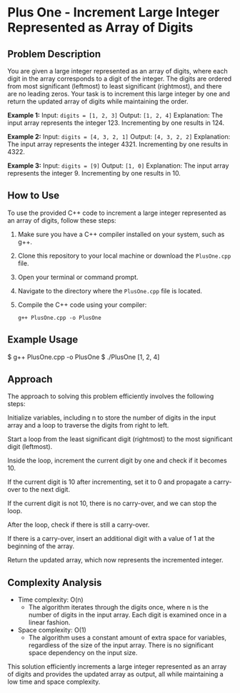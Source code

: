 # Plus One - Increment Large Integer Represented as Array of Digits

## Problem Description

You are given a large integer represented as an array of digits, where each digit in the array corresponds to a digit of the integer. The digits are ordered from most significant (leftmost) to least significant (rightmost), and there are no leading zeros. Your task is to increment this large integer by one and return the updated array of digits while maintaining the order.

**Example 1:**
Input: `digits = [1, 2, 3]`
Output: `[1, 2, 4]`
Explanation: The input array represents the integer 123. Incrementing by one results in 124.

**Example 2:**
Input: `digits = [4, 3, 2, 1]`
Output: `[4, 3, 2, 2]`
Explanation: The input array represents the integer 4321. Incrementing by one results in 4322.

**Example 3:**
Input: `digits = [9]`
Output: `[1, 0]`
Explanation: The input array represents the integer 9. Incrementing by one results in 10.

## How to Use

To use the provided C++ code to increment a large integer represented as an array of digits, follow these steps:

1. Make sure you have a C++ compiler installed on your system, such as g++.

2. Clone this repository to your local machine or download the `PlusOne.cpp` file.

3. Open your terminal or command prompt.

4. Navigate to the directory where the `PlusOne.cpp` file is located.

5. Compile the C++ code using your compiler:
   ```shell
   g++ PlusOne.cpp -o PlusOne
   ```

## Example Usage
$ g++ PlusOne.cpp -o PlusOne
$ ./PlusOne
 [1, 2, 4]

## Approach
The approach to solving this problem efficiently involves the following steps:

Initialize variables, including n to store the number of digits in the input array and a loop to traverse the digits from right to left.

Start a loop from the least significant digit (rightmost) to the most significant digit (leftmost).

Inside the loop, increment the current digit by one and check if it becomes 10.

If the current digit is 10 after incrementing, set it to 0 and propagate a carry-over to the next digit.

If the current digit is not 10, there is no carry-over, and we can stop the loop.

After the loop, check if there is still a carry-over.

If there is a carry-over, insert an additional digit with a value of 1 at the beginning of the array.

Return the updated array, which now represents the incremented integer.

## Complexity Analysis
- Time complexity: O(n)
    - The algorithm iterates through the digits once, where n is the number of digits in the input array. Each digit is examined once in a linear fashion.
- Space complexity: O(1)
    - The algorithm uses a constant amount of extra space for variables, regardless of the size of the input array. There is no significant space dependency on the input size.

This solution efficiently increments a large integer represented as an array of digits and provides the updated array as output, all while maintaining a low time and space complexity.

